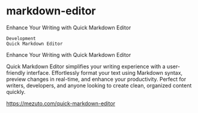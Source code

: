 # markdown-editor
Enhance Your Writing with Quick Markdown Editor


    Development
    Quick Markdown Editor

Enhance Your Writing with Quick Markdown Editor

Quick Markdown Editor simplifies your writing experience with a user-friendly interface. Effortlessly format your text using Markdown syntax, preview changes in real-time, and enhance your productivity. Perfect for writers, developers, and anyone looking to create clean, organized content quickly.

https://mezuto.com/quick-markdown-editor
